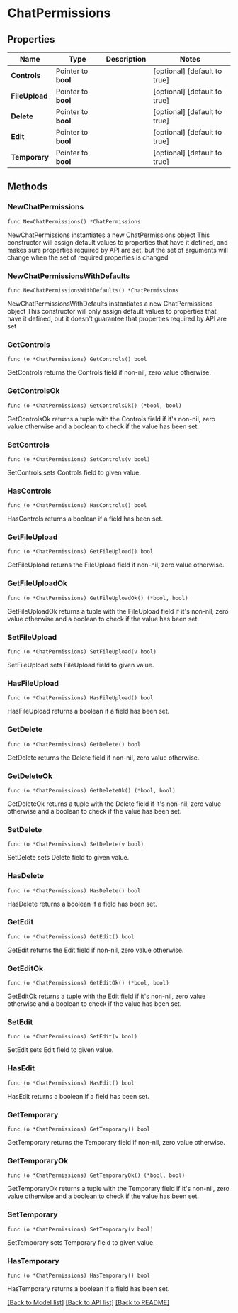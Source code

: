 # ChatPermissions

## Properties

Name | Type | Description | Notes
------------ | ------------- | ------------- | -------------
**Controls** | Pointer to **bool** |  | [optional] [default to true]
**FileUpload** | Pointer to **bool** |  | [optional] [default to true]
**Delete** | Pointer to **bool** |  | [optional] [default to true]
**Edit** | Pointer to **bool** |  | [optional] [default to true]
**Temporary** | Pointer to **bool** |  | [optional] [default to true]

## Methods

### NewChatPermissions

`func NewChatPermissions() *ChatPermissions`

NewChatPermissions instantiates a new ChatPermissions object
This constructor will assign default values to properties that have it defined,
and makes sure properties required by API are set, but the set of arguments
will change when the set of required properties is changed

### NewChatPermissionsWithDefaults

`func NewChatPermissionsWithDefaults() *ChatPermissions`

NewChatPermissionsWithDefaults instantiates a new ChatPermissions object
This constructor will only assign default values to properties that have it defined,
but it doesn't guarantee that properties required by API are set

### GetControls

`func (o *ChatPermissions) GetControls() bool`

GetControls returns the Controls field if non-nil, zero value otherwise.

### GetControlsOk

`func (o *ChatPermissions) GetControlsOk() (*bool, bool)`

GetControlsOk returns a tuple with the Controls field if it's non-nil, zero value otherwise
and a boolean to check if the value has been set.

### SetControls

`func (o *ChatPermissions) SetControls(v bool)`

SetControls sets Controls field to given value.

### HasControls

`func (o *ChatPermissions) HasControls() bool`

HasControls returns a boolean if a field has been set.

### GetFileUpload

`func (o *ChatPermissions) GetFileUpload() bool`

GetFileUpload returns the FileUpload field if non-nil, zero value otherwise.

### GetFileUploadOk

`func (o *ChatPermissions) GetFileUploadOk() (*bool, bool)`

GetFileUploadOk returns a tuple with the FileUpload field if it's non-nil, zero value otherwise
and a boolean to check if the value has been set.

### SetFileUpload

`func (o *ChatPermissions) SetFileUpload(v bool)`

SetFileUpload sets FileUpload field to given value.

### HasFileUpload

`func (o *ChatPermissions) HasFileUpload() bool`

HasFileUpload returns a boolean if a field has been set.

### GetDelete

`func (o *ChatPermissions) GetDelete() bool`

GetDelete returns the Delete field if non-nil, zero value otherwise.

### GetDeleteOk

`func (o *ChatPermissions) GetDeleteOk() (*bool, bool)`

GetDeleteOk returns a tuple with the Delete field if it's non-nil, zero value otherwise
and a boolean to check if the value has been set.

### SetDelete

`func (o *ChatPermissions) SetDelete(v bool)`

SetDelete sets Delete field to given value.

### HasDelete

`func (o *ChatPermissions) HasDelete() bool`

HasDelete returns a boolean if a field has been set.

### GetEdit

`func (o *ChatPermissions) GetEdit() bool`

GetEdit returns the Edit field if non-nil, zero value otherwise.

### GetEditOk

`func (o *ChatPermissions) GetEditOk() (*bool, bool)`

GetEditOk returns a tuple with the Edit field if it's non-nil, zero value otherwise
and a boolean to check if the value has been set.

### SetEdit

`func (o *ChatPermissions) SetEdit(v bool)`

SetEdit sets Edit field to given value.

### HasEdit

`func (o *ChatPermissions) HasEdit() bool`

HasEdit returns a boolean if a field has been set.

### GetTemporary

`func (o *ChatPermissions) GetTemporary() bool`

GetTemporary returns the Temporary field if non-nil, zero value otherwise.

### GetTemporaryOk

`func (o *ChatPermissions) GetTemporaryOk() (*bool, bool)`

GetTemporaryOk returns a tuple with the Temporary field if it's non-nil, zero value otherwise
and a boolean to check if the value has been set.

### SetTemporary

`func (o *ChatPermissions) SetTemporary(v bool)`

SetTemporary sets Temporary field to given value.

### HasTemporary

`func (o *ChatPermissions) HasTemporary() bool`

HasTemporary returns a boolean if a field has been set.


[[Back to Model list]](../README.md#documentation-for-models) [[Back to API list]](../README.md#documentation-for-api-endpoints) [[Back to README]](../README.md)


